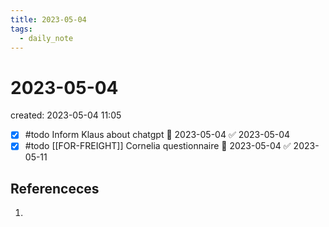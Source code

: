 ```yaml
---
title: 2023-05-04
tags:
  - daily_note
---
```


# 2023-05-04
created: 2023-05-04 11:05

- [x] #todo Inform Klaus about chatgpt 📅 2023-05-04 ✅ 2023-05-04
- [x] #todo [[FOR-FREIGHT]] Cornelia questionnaire 🛫 2023-05-04 ✅ 2023-05-11
## Referenceces
1. 